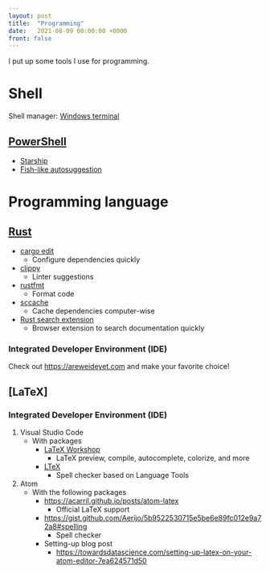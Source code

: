 ```yaml
---
layout: post
title:  "Programming"
date:   2021-08-09 00:00:00 +0000
front: false
---
```

I put up some tools I use for programming.

# Shell

Shell manager: [Windows terminal](https://github.com/microsoft/terminal)

## [PowerShell](https://github.com/PowerShell/PowerShell)

- [Starship](https://starship.rs/)
- [Fish-like autosuggestion](https://dev.to/animo/fish-like-autosuggestion-in-powershell-21ec)

# Programming language

## [Rust](https://www.rust-lang.org/)

- [cargo edit](https://github.com/killercup/cargo-edit)
	- Configure dependencies quickly
- [clippy](https://github.com/rust-lang/rust-clippy)
	- Linter suggestions
- [rustfmt](https://github.com/rust-lang/rustfmt)
	- Format code
- [sccache](https://github.com/mozilla/sccache)
	- Cache dependencies computer-wise
- [Rust search extension](https://rust.extension.sh/)
	- Browser extension to search documentation quickly

### Integrated Developer Environment (IDE)

Check out https://areweideyet.com and make your favorite choice!

## [LaTeX]

### Integrated Developer Environment (IDE)

1. Visual Studio Code
	- With packages
		- [LaTeX Workshop](https://marketplace.visualstudio.com/items?itemName=James-Yu.latex-workshop)
			- LaTeX preview, compile, autocomplete, colorize, and more
		- [LTeX](https://marketplace.visualstudio.com/items?itemName=valentjn.vscode-ltex)
			- Spell checker based on Language Tools
2. Atom
	- With the following packages
		- https://acarril.github.io/posts/atom-latex
			- Official LaTeX support
		- https://gist.github.com/Aerijo/5b9522530715e5be6e89fc012e9a72a8#spelling
			- Spell checker
		- Setting-up blog post
			- https://towardsdatascience.com/setting-up-latex-on-your-atom-editor-7ea624571d50

